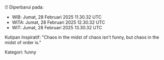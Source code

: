 ⏰ Diperbarui pada:
- WIB: Jumat, 28 Februari 2025 11.30.32 UTC
- WITA: Jumat, 28 Februari 2025 12.30.32 UTC
- WIT: Jumat, 28 Februari 2025 13.30.32 UTC

Kutipan Inspiratif:
"Chaos in the midst of chaos isn't funny, but chaos in the midst of order is."


Kategori: funny

